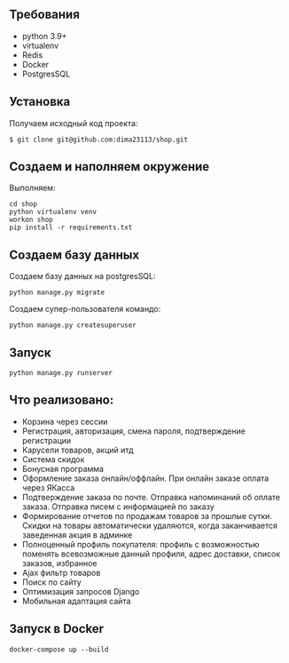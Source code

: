 ## Требования

- python 3.9+
- virtualenv
- Redis
- Docker
- PostgresSQL

## Установка

Получаем исходный код проекта:
```
$ git clone git@github.com:dima23113/shop.git
```
## Создаем и наполняем окружение
Выполняем:
```
cd shop
python virtualenv venv
workon shop
pip install -r requirements.txt
```
## Создаем базу данных
Создаем базу данных на postgresSQL:
```
python manage.py migrate
```
Создаем супер-пользователя командо:
```
python manage.py createsuperuser
```
## Запуск
```
python manage.py runserver
```

## Что реализовано: 
- Корзина через сессии
- Регистрация, авторизация, смена пароля, подтверждение регистрации
- Карусели товаров, акций итд 
- Система скидок
- Бонусная программа
- Оформление заказа онлайн/оффлайн. При онлайн заказе оплата через ЯКасса
- Подтверждение заказа по почте. Отправка напоминаний об оплате заказа. Отправка писем с информацией по заказу
- Формирование отчетов по продажам товаров за прошлые сутки. Скидки на товары автоматически удаляются, когда заканчивается заведенная акция в админке
- Полноценный профиль покупателя: профиль с возможностью поменять всевозможные данный профиля, адрес доставки, список заказов, избранное
- Ajax фильтр товаров
- Поиск по сайту
- Оптимизация запросов Django
- Мобильная адаптация сайта

## Запуск в Docker
```
docker-compose up --build
```
